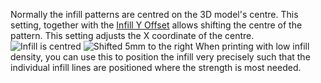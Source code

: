 Normally the infill patterns are centred on the 3D model's centre. This setting, together with the [Infill Y Offset](infill_offset_y) allows shifting the centre of the pattern. This setting adjusts the X coordinate of the centre.
![Infill is centred](infill_offset_xy_0.png)
![Shifted 5mm to the right](infill_offset_x_5.png)
When printing with low infill density, you can use this to position the infill very precisely such that the individual infill lines are positioned where the strength is most needed.